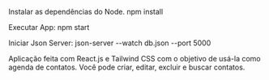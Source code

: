 Instalar as dependências do Node.
npm install

Executar App:
npm start

Iniciar Json Server:
json-server --watch db.json --port 5000

Aplicação feita com React.js e Tailwind CSS com o objetivo de usá-la como agenda de contatos. Você pode criar, editar, excluir e buscar contatos.
